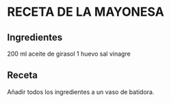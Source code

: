 # RECETA DE LA MAYONESA

## Ingredientes

200 ml aceite de girasol 
1 huevo
sal
vinagre

## Receta 

Añadir todos los ingredientes a un vaso de batidora. 

